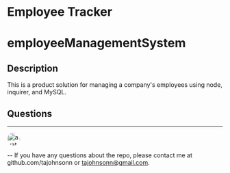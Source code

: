 # Employee Tracker

# employeeManagementSystem

## Description

This is a product solution for managing a company's employees using node, inquirer, and MySQL.

## Questions

---

<img src="https://avatars0.githubusercontent.com/u/57122209?s=460&v=4"
alt="avatar" style="border-radius: 16px" width="30" />

--
If you have any questions about the repo, please contact me at github.com/tajohnsonn or tajohnsonn@gmail.com.
